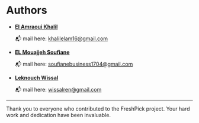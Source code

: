 # Authors

- **[El Amraoui Khalil](https://github.com/khalilelamraoui)**

  📬 mail here: [khalilelam16@gmail.com](mailto:khalilelam16@gmail.com)

- **[EL Mouajjeh Soufiane](https://github.com/SoufianeMouajjeh)**

  📬 mail here: [soufianebusiness1704@gmail.com](mailto:soufianebusiness1704@gmail.com)

- **[Leknouch Wissal](https://github.com/Clear008)**

  📬 mail here: [wissalren@gmail.com](mailto:wissalren@gmail.com)
---

Thank you to everyone who contributed to the FreshPick project. Your hard work and dedication have been invaluable.
